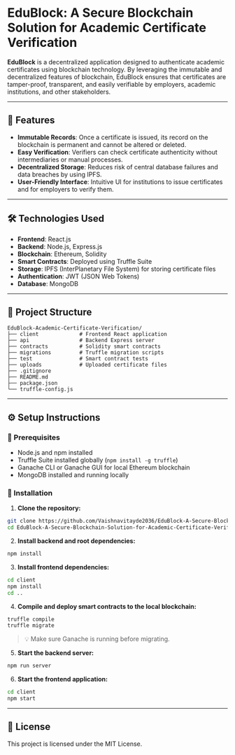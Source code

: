 # EduBlock: A Secure Blockchain Solution for Academic Certificate Verification

**EduBlock** is a decentralized application designed to authenticate academic certificates using blockchain technology. By leveraging the immutable and decentralized features of blockchain, EduBlock ensures that certificates are tamper-proof, transparent, and easily verifiable by employers, academic institutions, and other stakeholders.

---

## 🚀 Features

* **Immutable Records**: Once a certificate is issued, its record on the blockchain is permanent and cannot be altered or deleted.
* **Easy Verification**: Verifiers can check certificate authenticity without intermediaries or manual processes.
* **Decentralized Storage**: Reduces risk of central database failures and data breaches by using IPFS.
* **User-Friendly Interface**: Intuitive UI for institutions to issue certificates and for employers to verify them.

---

## 🛠️ Technologies Used

* **Frontend**: React.js
* **Backend**: Node.js, Express.js
* **Blockchain**: Ethereum, Solidity
* **Smart Contracts**: Deployed using Truffle Suite
* **Storage**: IPFS (InterPlanetary File System) for storing certificate files
* **Authentication**: JWT (JSON Web Tokens)
* **Database**: MongoDB

---

## 📂 Project Structure

```
EduBlock-Academic-Certificate-Verification/
├── client             # Frontend React application
├── api                # Backend Express server
├── contracts          # Solidity smart contracts
├── migrations         # Truffle migration scripts
├── test               # Smart contract tests
├── uploads            # Uploaded certificate files
├── .gitignore
├── README.md
├── package.json
└── truffle-config.js
```

---

## ⚙️ Setup Instructions

### 🧰 Prerequisites

* Node.js and npm installed
* Truffle Suite installed globally (`npm install -g truffle`)
* Ganache CLI or Ganache GUI for local Ethereum blockchain
* MongoDB installed and running locally

### 🔧 Installation

1. **Clone the repository:**

```bash
git clone https://github.com/Vaishnavitayde2036/EduBlock-A-Secure-Blockchain-Solution-for-Academic-Certificate-Verification.git
cd EduBlock-A-Secure-Blockchain-Solution-for-Academic-Certificate-Verification
```

2. **Install backend and root dependencies:**

```bash
npm install
```

3. **Install frontend dependencies:**

```bash
cd client
npm install
cd ..
```

4. **Compile and deploy smart contracts to the local blockchain:**

```bash
truffle compile
truffle migrate
```

> 💡 Make sure Ganache is running before migrating.

5. **Start the backend server:**

```bash
npm run server
```

6. **Start the frontend application:**

```bash
cd client
npm start
```

---

## 📜 License

This project is licensed under the MIT License.

